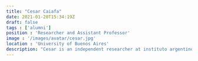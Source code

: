 ```yaml
---
title: "Cesar Caiafa"
date: 2021-01-20T15:34:19Z
draft: false
tags : ['alumni']
position : 'Researcher and Assistant Professor'
image : '/images/avatar/cesar.jpg'
location : 'University of Buenos Aires'
description: "Cesar is an independent researcher at instituto argentino de radioastronomía - IAR (CONICET), ARGENTINA. He is also as adjunct professor at facultad de ingeniería - Universidad de Buenos Aires, ARGENTINA. "
---
```




